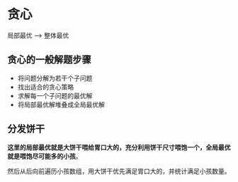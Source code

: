 # 贪心

局部最优 --> 整体最优



## 贪心的一般解题步骤

- 将问题分解为若干个子问题
- 找出适合的贪心策略
- 求解每一个子问题的最优解
- 将局部最优解堆叠成全局最优解



## 分发饼干

**这里的局部最优就是大饼干喂给胃口大的，充分利用饼干尺寸喂饱一个，全局最优就是喂饱尽可能多的小孩**。

然后从后向前遍历小孩数组，用大饼干优先满足胃口大的，并统计满足小孩数量。